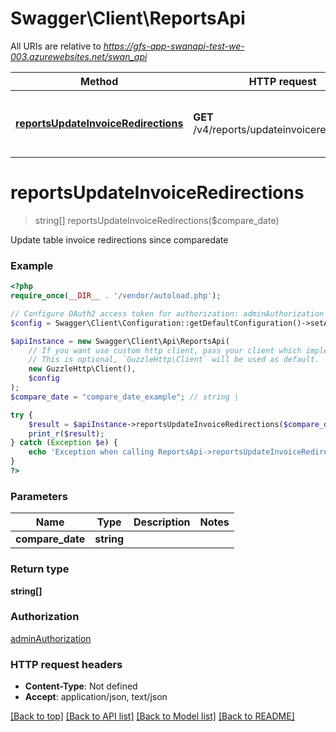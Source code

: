 # Swagger\Client\ReportsApi

All URIs are relative to *https://gfs-app-swanapi-test-we-003.azurewebsites.net/swan_api*

Method | HTTP request | Description
------------- | ------------- | -------------
[**reportsUpdateInvoiceRedirections**](ReportsApi.md#reportsUpdateInvoiceRedirections) | **GET** /v4/reports/updateinvoiceredirections | Update table invoice redirections since comparedate


# **reportsUpdateInvoiceRedirections**
> string[] reportsUpdateInvoiceRedirections($compare_date)

Update table invoice redirections since comparedate

### Example
```php
<?php
require_once(__DIR__ . '/vendor/autoload.php');

// Configure OAuth2 access token for authorization: adminAuthorization
$config = Swagger\Client\Configuration::getDefaultConfiguration()->setAccessToken('YOUR_ACCESS_TOKEN');

$apiInstance = new Swagger\Client\Api\ReportsApi(
    // If you want use custom http client, pass your client which implements `GuzzleHttp\ClientInterface`.
    // This is optional, `GuzzleHttp\Client` will be used as default.
    new GuzzleHttp\Client(),
    $config
);
$compare_date = "compare_date_example"; // string | 

try {
    $result = $apiInstance->reportsUpdateInvoiceRedirections($compare_date);
    print_r($result);
} catch (Exception $e) {
    echo 'Exception when calling ReportsApi->reportsUpdateInvoiceRedirections: ', $e->getMessage(), PHP_EOL;
}
?>
```

### Parameters

Name | Type | Description  | Notes
------------- | ------------- | ------------- | -------------
 **compare_date** | **string**|  |

### Return type

**string[]**

### Authorization

[adminAuthorization](../../README.md#adminAuthorization)

### HTTP request headers

 - **Content-Type**: Not defined
 - **Accept**: application/json, text/json

[[Back to top]](#) [[Back to API list]](../../README.md#documentation-for-api-endpoints) [[Back to Model list]](../../README.md#documentation-for-models) [[Back to README]](../../README.md)

